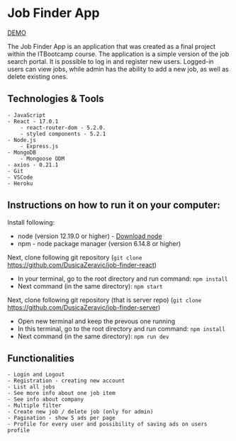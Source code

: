 # Job Finder App

[DEMO](http://DusicaZeravic.github.io/job-finder-react)

 The Job Finder App is an application that was created as a final project within the ITBootcamp course. The application is a simple version of the job search portal. It is possible to log in and register new users. Logged-in users can view jobs, while admin has the ability to add a new job, as well as delete existing ones.

## Technologies & Tools
    - JavaScript
    - React - 17.0.1
        - react-router-dom - 5.2.0.
        - styled components - 5.2.1
    - Node.js
        - Express.js
    - MongoDB
        - Mongoose ODM
    - axios - 0.21.1
    - Git
    - VSCode
    - Heroku

## Instructions on how to run it on your computer:

Install following:

- node (version 12.19.0 or higher) - [Download node](https://nodejs.org/en/)
- npm - node package manager (version 6.14.8 or higher)

Next, clone following git repository (`git clone ` https://github.com/DusicaZeravic/job-finder-react)
* In your terminal, go to the root directory and run command: `npm install`
* Next command (in the same directory): `npm start`

Next, clone following git repository (that is server repo) (`git clone` https://github.com/DusicaZeravic/job-finder-server)
* Open new terminal and keep the prevous one running
* In this terminal, go to the root directory and run command: `npm install`
* Next command (in the same directory): `npm run dev`

## Functionalities
    - Login and Logout
    - Registration - creating new account
    - List all jobs
    - See more info about one job item
    - See info about company
    - Multiple filter
    - Create new job / delete job (only for admin)
    - Pagination - show 5 ads per page
    - Profile for every user and possibility of saving ads on users profile
